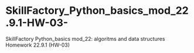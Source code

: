 # SkillFactory_Python_basics_mod_22.9.1-HW-03-
SkillFactory Python_basics 
mod_22: algoritms and data structures
Homework 22.9.1 (HW-03)
